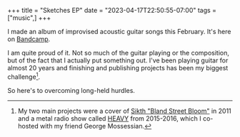 +++
title = "Sketches EP"
date = "2023-04-17T22:50:55-07:00"
tags = ["music",]
+++

I made an album of improvised acoustic guitar songs this February.
It's here on [Bandcamp](https://flyingskeletonhand.bandcamp.com/album/sketches).

I am quite proud of it.
Not so much of the guitar playing or the composition, but of the fact that I actually put something out.
I've been playing guitar for almost 20 years and finishing and publishing projects has been my biggest challenge[^1].

So here's to overcoming long-held hurdles.

[^1]: My two main projects were a cover of [Sikth "Bland Street Bloom"](https://youtu.be/jtcjUgCWa8U) in 2011 and a metal radio show called [HEAVY](https://kdrt.org/program/heavy) from 2015-2016, which I co-hosted with my friend George Mossessian.
